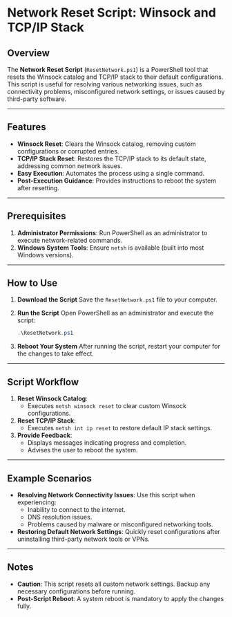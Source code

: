 # Network Reset Script: Winsock and TCP/IP Stack

## Overview

The **Network Reset Script** (`ResetNetwork.ps1`) is a PowerShell tool that resets the Winsock catalog and TCP/IP stack to their default configurations. This script is useful for resolving various networking issues, such as connectivity problems, misconfigured network settings, or issues caused by third-party software.

---

## Features

- **Winsock Reset**: Clears the Winsock catalog, removing custom configurations or corrupted entries.
- **TCP/IP Stack Reset**: Restores the TCP/IP stack to its default state, addressing common network issues.
- **Easy Execution**: Automates the process using a single command.
- **Post-Execution Guidance**: Provides instructions to reboot the system after resetting.

---

## Prerequisites

1. **Administrator Permissions**: Run PowerShell as an administrator to execute network-related commands.
2. **Windows System Tools**: Ensure `netsh` is available (built into most Windows versions).

---

## How to Use

1. **Download the Script**
   Save the `ResetNetwork.ps1` file to your computer.

2. **Run the Script**
   Open PowerShell as an administrator and execute the script:
   ```powershell
   .\ResetNetwork.ps1
   ```

3. **Reboot Your System**
   After running the script, restart your computer for the changes to take effect.

---

## Script Workflow

1. **Reset Winsock Catalog**:
   - Executes `netsh winsock reset` to clear custom Winsock configurations.
2. **Reset TCP/IP Stack**:
   - Executes `netsh int ip reset` to restore default IP stack settings.
3. **Provide Feedback**:
   - Displays messages indicating progress and completion.
   - Advises the user to reboot the system.

---

## Example Scenarios

- **Resolving Network Connectivity Issues**:
  Use this script when experiencing:
  - Inability to connect to the internet.
  - DNS resolution issues.
  - Problems caused by malware or misconfigured networking tools.
- **Restoring Default Network Settings**:
  Quickly reset configurations after uninstalling third-party network tools or VPNs.

---

## Notes

- **Caution**: This script resets all custom network settings. Backup any necessary configurations before running.
- **Post-Script Reboot**: A system reboot is mandatory to apply the changes fully.
